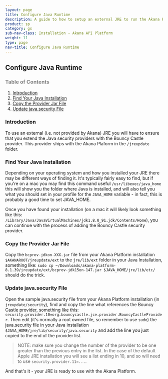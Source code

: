 ```yaml
---
layout: page
title: Configure Java Runtime
description: A guide to how to setup an external JRE to run the Akana Platform.
product: sp
category: gs
sub-nav-class: Installation - Akana API Platform
weight: 11
type: page
nav-title: Configure Java Runtime
---
```


## Configure Java Runtime

<h3 style="color: grey;">Table of Contents</h3>
<ol class="table_of_contents">
	<li><a href="#introduction">Introduction</a></li>
	<li><a href="#finding_java">Find Your Java Installation</a></li>
	<li><a href="#copy_provider_jar">Copy the Provider Jar File</a></li>
	<li><a href="#update_java_security">Update java.security File</a></li>
</ol>

### <a name="introduction"></a>Introduction

To use an external (i.e. not provided by Akana) JRE you will have to ensure that you extend the Java security providers with the Bouncy Castle provider.  This provider ships with the Akana Plaform in the ```/jreupdate``` folder.

### <a name="finding_java"></a>Find Your Java Installation

Depending on your operating system and how you installed your JRE there may be different ways of finding it.  It's typically fairly easy to find, but if you're on a mac you may find this command useful ```/usr/libexec/java_home``` this will show you the folder where Java is installed, and will also tell you what you should set in your profile for the ```JAVA_HOME``` variable - in fact, this is probably a good time to set JAVA_HOME.

Once you have found your installation (on a mac it will likely look something like this: ```/Library/Java/JavaVirtualMachines/jdk1.8.0_91.jdk/Contents/Home```), you can continue with the process of adding the Bouncy Castle security provider.

### <a name="copy_provider_jar"></a>Copy the Provider Jar File

Copy the ```bcprov-jdkon-XXX.jar``` file from your Akana Platform installation ```$AKANAROOT/jreupdate/ext``` to the ```jre/lib/ext``` folder in your Java Installation, something like: ```sudo cp ~/Downloads/akana-platform-8.1.39/jreupdate/ext/bcprov-jdk15on-147.jar $JAVA_HOME/jre/lib/etc/``` should do the trick.

### <a name="update_java_security"></a>Update java.security File

Open the sample java.security file from your Akana Platform installation (in ```jreupdate/security```), find and copy the line what references the Bouncy Castle provider, something like this: ```security.provider.10=org.bouncycastle.jce.provider.BouncyCastleProvider```.  Then edit (it's normally a root owned file, so remember to use ```sudo```) the java.security file in your Java installation ```$JAVA_HOME/jre/lib/security/java.security``` and add the line you just copied to the end of the provider list.

> NOTE: make sure you change the number of the provider to be one greater than the previous entry in the list.  In the case of the default Apple JRE installation you will see a list ending in 10, and so will need to use ```security.provider.11=...```.

And that's it - your JRE is ready to use with the Akana Platform.